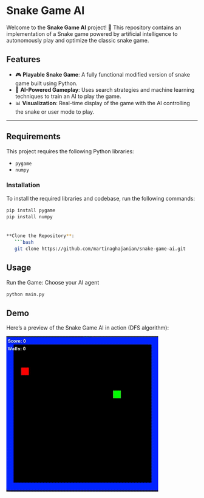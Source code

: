 # Snake Game AI

Welcome to the **Snake Game AI** project! 🐍 This repository contains an implementation of a Snake game powered by artificial intelligence to autonomously play and optimize the classic snake game. 

## Features

- 🎮 **Playable Snake Game**: A fully functional modified version of snake game built using Python.
- 🧠 **AI-Powered Gameplay**: Uses search strategies and machine learning techniques to train an AI to play the game.
- 📊 **Visualization**: Real-time display of the game with the AI controlling the snake or user mode to play.

---
## Requirements

This project requires the following Python libraries:
- `pygame`
- `numpy`

### Installation

To install the required libraries and codebase, run the following commands:

```bash
pip install pygame
pip install numpy


**Clone the Repository**:
   ```bash
   git clone https://github.com/martinaghajanian/snake-game-ai.git
```

## Usage
Run the Game: Choose your AI agent
   ```bash
  python main.py
```
## Demo

Here’s a preview of the Snake Game AI in action (DFS algorithm):

![Snake Game Demo](df.gif)
